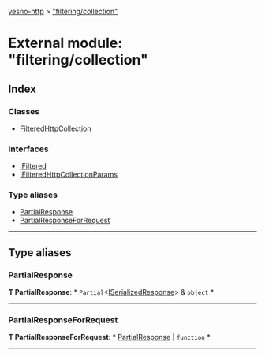 [yesno-http](../README.md) > ["filtering/collection"](../modules/_filtering_collection_.md)

# External module: "filtering/collection"

## Index

### Classes

* [FilteredHttpCollection](../classes/_filtering_collection_.filteredhttpcollection.md)

### Interfaces

* [IFiltered](../interfaces/_filtering_collection_.ifiltered.md)
* [IFilteredHttpCollectionParams](../interfaces/_filtering_collection_.ifilteredhttpcollectionparams.md)

### Type aliases

* [PartialResponse](_filtering_collection_.md#partialresponse)
* [PartialResponseForRequest](_filtering_collection_.md#partialresponseforrequest)

---

## Type aliases

<a id="partialresponse"></a>

###  PartialResponse

**Ƭ PartialResponse**: * `Partial`<[ISerializedResponse](../interfaces/_http_serializer_.iserializedresponse.md)> & `object`
*

___
<a id="partialresponseforrequest"></a>

###  PartialResponseForRequest

**Ƭ PartialResponseForRequest**: * [PartialResponse](_filtering_collection_.md#partialresponse) &#124; `function`
*

___

